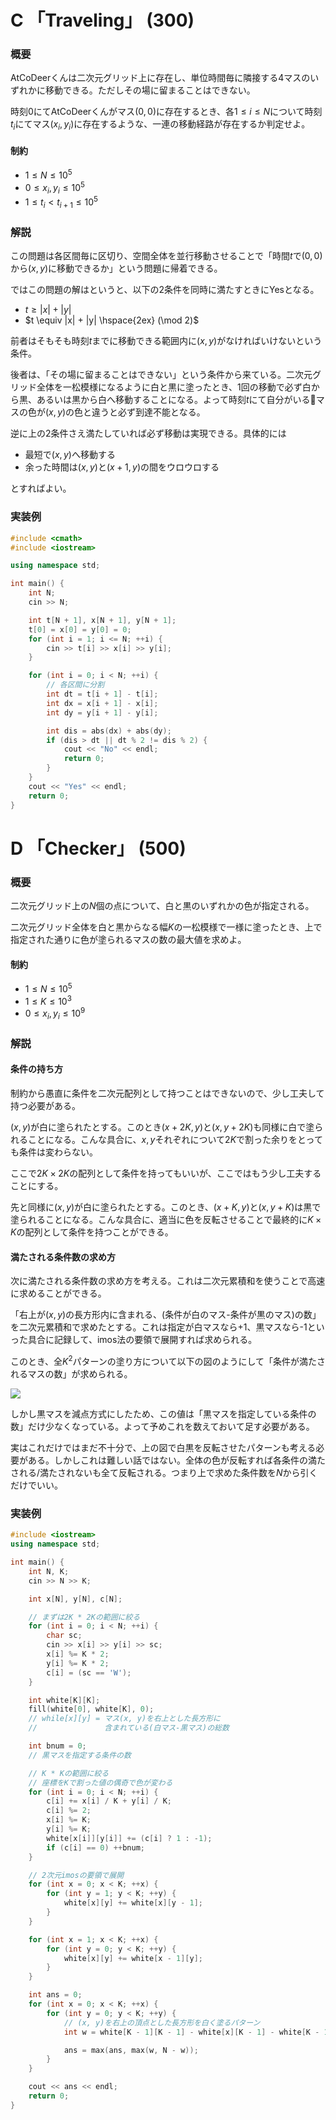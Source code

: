 C 「Traveling」 (300)
===

### 概要

AtCoDeerくんは二次元グリッド上に存在し、単位時間毎に隣接する4マスのいずれかに移動できる。ただしその場に留まることはできない。

時刻0にてAtCoDeerくんがマス$(0, 0)$に存在するとき、各$1 \leq i \leq N$について時刻$t_i$にてマス$(x_i, y_i)$に存在するような、一連の移動経路が存在するか判定せよ。

#### 制約

* $1 \leq N \leq 10^5$
* $0 \leq x_i, y_i \leq 10^5$
* $1 \leq t_i \lt t_{i + 1} \leq 10^5$


### 解説

この問題は各区間毎に区切り、空間全体を並行移動させることで「時間$t$で$(0, 0)$から$(x, y)$に移動できるか」という問題に帰着できる。

ではこの問題の解はというと、以下の2条件を同時に満たすときにYesとなる。

* $t \geq |x| + |y|$
* $t \equiv |x| + |y| \hspace{2ex} (\mod 2)$

前者はそもそも時刻$t$までに移動できる範囲内に$(x, y)$がなければいけないという条件。

後者は、「その場に留まることはできない」という条件から来ている。二次元グリッド全体を一松模様になるように白と黒に塗ったとき、1回の移動で必ず白から黒、あるいは黒から白へ移動することになる。よって時刻$t$にて自分がいるマスの色が$(x, y)$の色と違うと必ず到達不能となる。

逆に上の2条件さえ満たしていれば必ず移動は実現できる。具体的には

* 最短で$(x, y)$へ移動する
* 余った時間は$(x, y)$と$(x + 1, y)$の間をウロウロする

とすればよい。


### 実装例

```cpp
#include <cmath>
#include <iostream>

using namespace std;

int main() {
    int N;
    cin >> N;

    int t[N + 1], x[N + 1], y[N + 1];
    t[0] = x[0] = y[0] = 0;
    for (int i = 1; i <= N; ++i) {
        cin >> t[i] >> x[i] >> y[i];
    }

    for (int i = 0; i < N; ++i) {
        // 各区間に分割
        int dt = t[i + 1] - t[i];
        int dx = x[i + 1] - x[i];
        int dy = y[i + 1] - y[i];

        int dis = abs(dx) + abs(dy);
        if (dis > dt || dt % 2 != dis % 2) {
            cout << "No" << endl;
            return 0;
        }
    }
    cout << "Yes" << endl;
    return 0;
}
```


D 「Checker」 (500)
===

### 概要

二次元グリッド上の$N$個の点について、白と黒のいずれかの色が指定される。

二次元グリッド全体を白と黒からなる幅$K$の一松模様で一様に塗ったとき、上で指定された通りに色が塗られるマスの数の最大値を求めよ。

#### 制約

* $1 \leq N \leq 10^5$
* $1 \leq K \leq 10^3$
* $0 \leq x_i, y_i \leq 10^9$


### 解説

#### 条件の持ち方

制約から愚直に条件を二次元配列として持つことはできないので、少し工夫して持つ必要がある。

$(x, y)$が白に塗られたとする。このとき$(x + 2K, y)$と$(x, y + 2K)$も同様に白で塗られることになる。こんな具合に、$x, y$それぞれについて$2K$で割った余りをとっても条件は変わらない。

ここで$2K \times 2K$の配列として条件を持ってもいいが、ここではもう少し工夫することにする。

先と同様に$(x, y)$が白に塗られたとする。このとき、$(x + K, y)$と$(x, y + K)$は黒で塗られることになる。こんな具合に、適当に色を反転させることで最終的に$K \times K$の配列として条件を持つことができる。


#### 満たされる条件数の求め方

次に満たされる条件数の求め方を考える。これは二次元累積和を使うことで高速に求めることができる。

「右上が$(x, y)$の長方形内に含まれる、(条件が白のマス-条件が黒のマス)の数」を二次元累積和で求めたとする。これは指定が白マスなら+1、黒マスなら-1といった具合に記録して、imos法の要領で展開すれば求められる。

このとき、全$K^2$パターンの塗り方について以下の図のようにして「条件が満たされるマスの数」が求められる。

![](/images/2018/10/ABC086-D.png)

しかし黒マスを減点方式にしたため、この値は「黒マスを指定している条件の数」だけ少なくなっている。よって予めこれを数えておいて足す必要がある。

実はこれだけではまだ不十分で、上の図で白黒を反転させたパターンも考える必要がある。しかしこれは難しい話ではない。全体の色が反転すれば各条件の満たされる/満たされないも全て反転される。つまり上で求めた条件数を$N$から引くだけでいい。


### 実装例

```cpp
#include <iostream>
using namespace std;

int main() {
    int N, K;
    cin >> N >> K;

    int x[N], y[N], c[N];

    // まずは2K * 2Kの範囲に絞る
    for (int i = 0; i < N; ++i) {
        char sc;
        cin >> x[i] >> y[i] >> sc;
        x[i] %= K * 2;
        y[i] %= K * 2;
        c[i] = (sc == 'W');
    }

    int white[K][K];
    fill(white[0], white[K], 0);
    // while[x][y] = マス(x, y)を右上とした長方形に
    //               含まれている(白マス-黒マス)の総数

    int bnum = 0;
    // 黒マスを指定する条件の数

    // K * Kの範囲に絞る
    // 座標をKで割った値の偶奇で色が変わる
    for (int i = 0; i < N; ++i) {
        c[i] += x[i] / K + y[i] / K;
        c[i] %= 2;
        x[i] %= K;
        y[i] %= K;
        white[x[i]][y[i]] += (c[i] ? 1 : -1);
        if (c[i] == 0) ++bnum;
    }

    // 2次元imosの要領で展開
    for (int x = 0; x < K; ++x) {
        for (int y = 1; y < K; ++y) {
            white[x][y] += white[x][y - 1];
        }
    }

    for (int x = 1; x < K; ++x) {
        for (int y = 0; y < K; ++y) {
            white[x][y] += white[x - 1][y];
        }
    }

    int ans = 0;
    for (int x = 0; x < K; ++x) {
        for (int y = 0; y < K; ++y) {
            // (x, y)を右上の頂点とした長方形を白く塗るパターン
            int w = white[K - 1][K - 1] - white[x][K - 1] - white[K - 1][y] + white[x][y] * 2 + bnum;

            ans = max(ans, max(w, N - w));
        }
    }

    cout << ans << endl;
    return 0;
}
```
